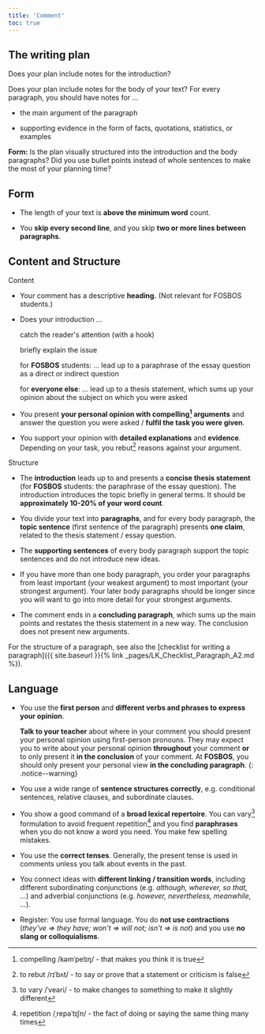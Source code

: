 ```yaml
---
title: 'Comment'
toc: true
---
```


## The writing plan

Does your plan include notes for the introduction?

Does your plan include notes for the body of your text? For every paragraph,
you should have notes for ...

- the main argument of the paragraph

- supporting evidence in the form of facts, quotations, statistics, or examples

**Form:** Is the plan visually structured into the introduction and the body
paragraphs? Did you use bullet points instead of whole sentences to make the
most of your planning time?

## Form

- The length of your text is **above the minimum word** count.

- You **skip every second line**, and you skip **two or more lines between
  paragraphs**.

## Content and Structure

Content

- Your comment has a descriptive **heading.** (Not relevant for FOSBOS
  students.)

- Does your introduction ...

  catch the reader's attention (with a hook)

  briefly explain the issue

  for **FOSBOS** students: ... lead up to a paraphrase
  of the essay question as a direct or indirect question

  for **everyone else**: ... lead up to a thesis statement, which sums up your
  opinion about the subject on which you were asked

- You present **your personal opinion with compelling[^1] arguments** and
  answer the question you were asked / **fulfil the task you were given**.

- You support your opinion with **detailed explanations** and **evidence**.
  Depending on your task, you rebut[^2] reasons against your argument.

Structure

- The **introduction** leads up to and presents a **concise thesis statement**
  (for **FOSBOS** students: the paraphrase of the essay question). The introduction
  introduces the topic briefly in general terms. It should be **approximately
  10-20% of your word count**.

- You divide your text into **paragraphs**, and for every body paragraph, the
  **topic sentence** (first sentence of the paragraph) presents **one claim**,
  related to the thesis statement / essay question.

- The **supporting sentences** of every body paragraph support the topic
  sentences and do not introduce new ideas.

- If you have more than one body paragraph, you order your paragraphs from
  least important (your weakest argument) to most important (your strongest
  argument). Your later body paragraphs should be longer since you will want to
  go into more detail for your strongest arguments.

- The comment ends in a **concluding paragraph**, which sums up the main points
  and restates the thesis statement in a new way. The conclusion does not
  present new arguments.

For the structure of a paragraph, see also the [checklist for writing a
paragraph]({{ site.baseurl }}{% link _pages/LK_Checklist_Paragraph_A2.md %}).

## Language

- You use the **first person** and **different verbs and phrases to express
  your opinion**.

  **Talk to your teacher** about where in your comment you should present
  your personal opinion using first-person pronouns. They may expect you to write
  about your personal opinion **throughout** your comment **or** to only present
  it **in the conclusion** of your comment. At **FOSBOS**, you should only
  present your personal view **in the concluding paragraph**.
  {: .notice--warning}

- You use a wide range of **sentence structures correctly**, e.g. conditional
  sentences, relative clauses, and subordinate clauses.

- You show a good command of a **broad lexical repertoire**. You can vary[^3]
  formulation to avoid frequent repetition[^4] and you find **paraphrases**
  when you do not know a word you need. You make few spelling mistakes.

- You use the **correct tenses**. Generally, the present tense is used in
  comments unless you talk about events in the past.

- You connect ideas with **different linking / transition words**, including
  different subordinating conjunctions (e.g. *although, wherever, so that,
  \...*) and adverbial conjunctions (e.g. *however, nevertheless, meanwhile,
  \...*).

- Register: You use formal language. You do **not use contractions** (*they've
  =\> they have; won't =\> will not; isn't =\> is not*) and you use **no slang
  or colloquialisms**.

[^1]: compelling /kəmˈpelɪŋ/ - that makes you think it is true

[^2]: to rebut /rɪˈbʌt/ - to say or prove that a statement or criticism is false

[^3]: to vary /ˈveəri/ - to make changes to something to make it slightly different

[^4]: repetition /ˌrepəˈtɪʃn/ - the fact of doing or saying the same thing many times
